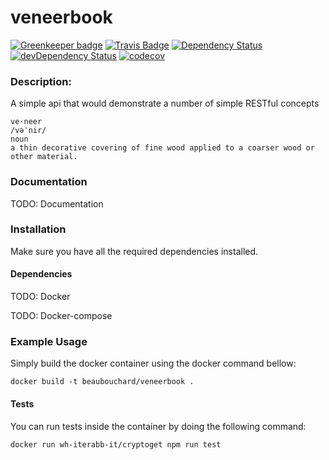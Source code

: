 veneerbook
=========

[![Greenkeeper badge](https://badges.greenkeeper.io/BeauBouchard/veneerbook.svg)](https://greenkeeper.io/)
[![Travis Badge](https://travis-ci.org/BeauBouchard/veneerbook.svg?branch=master)](https://travis-ci.org/BeauBouchard/veneerbook)
[![Dependency Status](https://img.shields.io/david/BeauBouchard/veneerbook.svg?style=flat)](https://david-dm.org/BeauBouchard/veneerbook#info=Dependencies)
[![devDependency Status](https://img.shields.io/david/dev/BeauBouchard/veneerbook.svg?style=flat)](https://david-dm.org/BeauBouchard/veneerbook#info=devDependencies)
[![codecov](https://codecov.io/gh/BeauBouchard/veneerbook/branch/master/graph/badge.svg)](https://codecov.io/gh/BeauBouchard/veneerbook)


### Description:

A simple api that would demonstrate a number of simple RESTful concepts

```
ve·neer
/vəˈnir/
noun
a thin decorative covering of fine wood applied to a coarser wood or other material.
```

### Documentation

TODO: Documentation

### Installation

Make sure you have all the required dependencies installed.

#### Dependencies

TODO: Docker

TODO: Docker-compose

### Example Usage

Simply build the docker container using the docker command bellow:

```
docker build -t beaubouchard/veneerbook .
```

#### Tests

You can run tests inside the container by doing the following command:

```
docker run wh-iterabb-it/cryptoget npm run test
```
